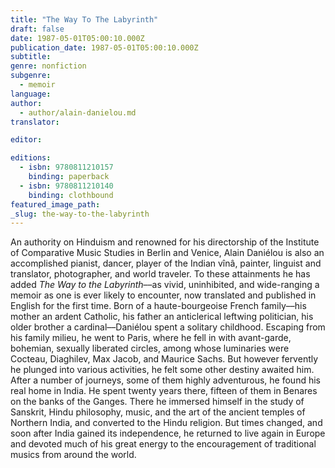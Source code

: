 ```yaml
---
title: "The Way To The Labyrinth"
draft: false
date: 1987-05-01T05:00:10.000Z
publication_date: 1987-05-01T05:00:10.000Z
subtitle:
genre: nonfiction
subgenre:
  - memoir
language:
author:
  - author/alain-danielou.md
translator:

editor:

editions:
  - isbn: 9780811210157
    binding: paperback
  - isbn: 9780811210140
    binding: clothbound
featured_image_path:
_slug: the-way-to-the-labyrinth
---
```


An authority on Hinduism and renowned for his directorship of the Institute of Comparative Music Studies in Berlin and Venice, Alain Daniélou is also an accomplished pianist, dancer, player of the Indian vînâ, painter, linguist and translator, photographer, and world traveler. To these attainments he has added _The Way to the Labyrinth_––as vivid, uninhibited, and wide-ranging a memoir as one is ever likely to encounter, now translated and published in English for the first time. Born of a haute-bourgeoise French family––his mother an ardent Catholic, his father an anticlerical leftwing politician, his older brother a cardinal––Daniélou spent a solitary childhood. Escaping from his family milieu, he went to Paris, where he fell in with avant-garde, bohemian, sexually liberated circles, among whose luminaries were Cocteau, Diaghilev, Max Jacob, and Maurice Sachs. But however fervently he plunged into various activities, he felt some other destiny awaited him. After a number of journeys, some of them highly adventurous, he found his real home in India. He spent twenty years there, fifteen of them in Benares on the banks of the Ganges. There he immersed himself in the study of Sanskrit, Hindu philosophy, music, and the art of the ancient temples of Northern India, and converted to the Hindu religion. But times changed, and soon after India gained its independence, he returned to live again in Europe and devoted much of his great energy to the encouragement of traditional musics from around the world.

